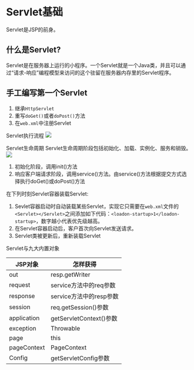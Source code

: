 Servlet基础
=================
Servlet是JSP的前身。

什么是Servlet?  
--------------
Servlet是在服务器上运行的小程序。一个Servlet就是一个Java类，并且可以通过“请求-响应”编程模型来访问的这个驻留在服务器内存里的Servlet程序。

手工编写第一个Servlet
----------
1. 继承`HttpServlet`
2. 重写`doGet()`或者`doPost()`方法
3. 在`web.xml`中注册Servlet

Servlet执行流程
![](http://o90jubpdi.bkt.clouddn.com/servlet%E6%89%A7%E8%A1%8C%E6%B5%81%E7%A8%8B.png)

Servlet生命周期
Servlet生命周期阶段包括初始化、加载、实例化、服务和销毁。
![](http://o90jubpdi.bkt.clouddn.com/servlet%E7%94%9F%E5%91%BD%E5%91%A8%E6%9C%9F.png)
1. 初始化阶段，调用init()方法
2. 响应客户端请求阶段，调用service()方法。由service()方法根据提交方式选择执行doGet()或doPost()方法

在下列时刻Servlet容器装载Servlet:
1. Sevlet容器启动时自动装载某些Servlet，实现它只需要在`web.xml`文件的`<Servlet></Servlet>`之间添加如下代码：`<loadon-startup>1</loadon-startup>`，数字越小代表优先级越高。
2. 在Servlet容器启动后，客户首次向Servlet发送请求。
3. Servlet类被更新后，重新装载Servlet



Servlet与九大内置对象

| JSP对象       | 怎样获得                  |
| ----------- | --------------------- |
| out         | resp.getWriter        |
| request     | service方法中的req参数      |
| response    | service方法中的resp参数     |
| session     | req.getSession()参数    |
| application | getServletContext()参数 |
| exception   | Throwable             |
| page        | this                  |
| pageContext | PageContext           |
| Config      | getServletConfig参数    |

